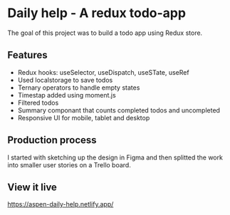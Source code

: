 # Daily help - A redux todo-app

The goal of this project was to build a todo app using Redux store.

## Features

- Redux hooks: useSelector, useDispatch, useSTate, useRef
- Used localstorage to save todos
- Ternary operators to handle empty states
- Timestap added using moment.js
- Filtered todos
- Summary componant that counts completed todos and uncompleted
- Responsive UI for mobile, tablet and desktop

## Production process

I started with sketching up the design in Figma and then splitted the work into smaller user stories on a Trello board.

## View it live

https://aspen-daily-help.netlify.app/
